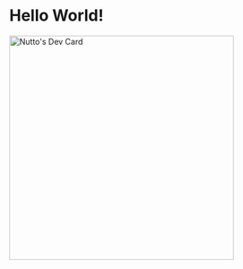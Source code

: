 <h1>Hello World!</h1>
<a href="https://app.daily.dev/nutto"><img src="https://api.daily.dev/devcards/ea1e2dcd89c143a389bd1fb4f7226491.png?r=gs5" width="400" alt="Nutto's Dev Card"/></a>
